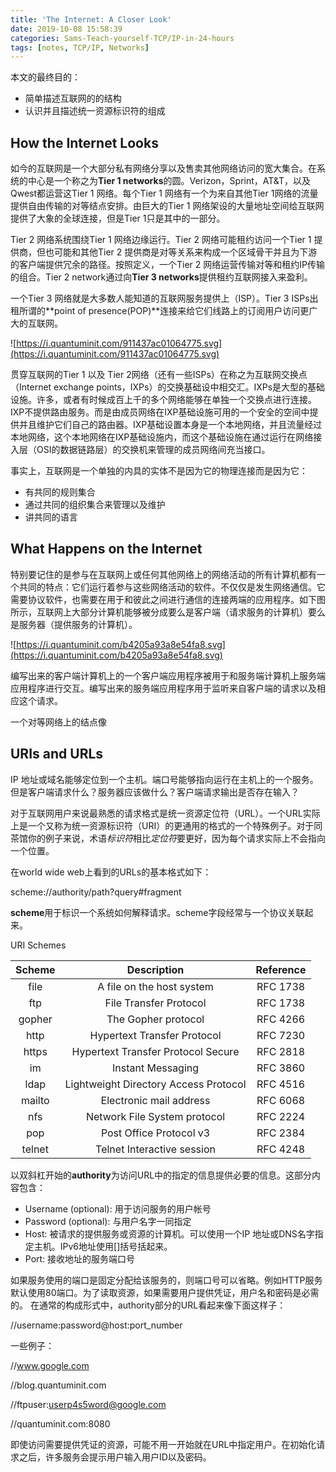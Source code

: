 ```yaml
---
title: 'The Internet: A Closer Look'
date: 2019-10-08 15:58:39
categories: Sams-Teach-yourself-TCP/IP-in-24-hours
tags: [notes, TCP/IP, Networks]
---
```


本文的最终目的：

- 简单描述互联网的的结构
- 认识并且描述统一资源标识符的组成

## How the Internet Looks

如今的互联网是一个大部分私有网络分享以及售卖其他网络访问的宽大集合。在系统的中心是一个称之为**Tier 1 networks**的圆。Verizon，Sprint，AT&T，以及Qwest都运营这Tier 1 网络。每个Tier 1 网络有一个为来自其他Tier 1网络的流量提供自由传输的对等结点安排。由巨大的Tier 1 网络架设的大量地址空间给互联网提供了大象的全球连接，但是Tier 1只是其中的一部分。

Tier 2 网络系统围绕Tier 1 网络边缘运行。Tier 2 网络可能租约访问一个Tier 1 提供商，但也可能和其他Tier 2 提供商是对等关系来构成一个区域骨干并且为下游的客户端提供冗余的路径。按照定义，一个Tier 2 网络运营传输对等和租约IP传输的组合。Tier 2 network通过向**Tier 3 networks**提供租约互联网接入来盈利。

一个Tier 3 网络就是大多数人能知道的互联网服务提供上（ISP）。Tier 3 ISPs出租所谓的**point of presence(POP)**连接来给它们线路上的订阅用户访问更广大的互联网。

![https://i.quantuminit.com/911437ac01064775.svg](https://i.quantuminit.com/911437ac01064775.svg)

贯穿互联网的Tier 1 以及 Tier 2网络（还有一些ISPs）在称之为互联网交换点（Internet exchange points，IXPs）的交换基础设中相交汇。IXPs是大型的基础设施。许多，或者有时候成百上千的多个网络能够在单独一个交换点进行连接。IXP不提供路由服务。而是由成员网络在IXP基础设施可用的一个安全的空间中提供并且维护它们自己的路由器。IXP基础设置本身是一个本地网络，并且流量经过本地网络，这个本地网络在IXP基础设施内，而这个基础设施在通过运行在网络接入层（OSI的数据链路层）的交换机来管理的成员网络间充当接口。

事实上，互联网是一个单独的内具的实体不是因为它的物理连接而是因为它：

- 有共同的规则集合
- 通过共同的组织集合来管理以及维护
- 讲共同的语言

## What Happens on the Internet

特别要记住的是参与在互联网上或任何其他网络上的网络活动的所有计算机都有一个共同的特点：它们运行着参与这些网络活动的软件。不仅仅是发生网络通信。它需要协议软件，也需要在用于和彼此之间进行通信的连接两端的应用程序。如下图所示，互联网上大部分计算机能够被分成要么是客户端（请求服务的计算机）要么是服务器（提供服务的计算机）。

![https://i.quantuminit.com/b4205a93a8e54fa8.svg](https://i.quantuminit.com/b4205a93a8e54fa8.svg)

编写出来的客户端计算机上的一个客户端应用程序被用于和服务端计算机上服务端应用程序进行交互。编写出来的服务端应用程序用于监听来自客户端的请求以及相应这个请求。

一个对等网络上的结点像

## URIs and URLs

IP 地址或域名能够定位到一个主机。端口号能够指向运行在主机上的一个服务。但是客户端请求什么？服务器应该做什么？客户端请求输出是否存在输入？

对于互联网用户来说最熟悉的请求格式是统一资源定位符（URL）。一个URL实际上是一个又称为统一资源标识符（URI）的更通用的格式的一个特殊例子。对于同茶馆你的例子来说，术语*标识符*相比*定位符*要更好，因为每个请求实际上不会指向一个位置。

在world wide web上看到的URLs的基本格式如下：

scheme://authority/path?query#fragment

**scheme**用于标识一个系统如何解释请求。scheme字段经常与一个协议关联起来。

URI Schemes

|Scheme|Description|Reference|
|:----:|:----:|:----:|
|file|A file on the host system|RFC 1738|
|ftp|File Transfer Protocol|RFC 1738|
|gopher|The Gopher protocol|RFC 4266|
|http|Hypertext Transfer Protocol|RFC 7230|
|https|Hypertext Transfer Protocol Secure|RFC 2818|
|im|Instant Messaging|RFC 3860|
|ldap|Lightweight Directory Access Protocol|RFC 4516|
|mailto|Electronic mail address|RFC 6068|
|nfs|Network File System protocol|RFC 2224|
|pop|Post Office Protocol v3|RFC 2384|
|telnet|Telnet Interactive session|RFC 4248|

以双斜杠开始的**authority**为访问URL中的指定的信息提供必要的信息。这部分内容包含：

- Username (optional): 用于访问服务的用户帐号
- Password (optional): 与用户名字一同指定
- Host: 被请求的提供服务或资源的计算机。可以使用一个IP 地址或DNS名字指定主机。IPv6地址使用[]括号括起来。
- Port: 接收地址的服务端口号

如果服务使用的端口是固定分配给该服务的，则端口号可以省略。例如HTTP服务默认使用80端口。为了读取资源，如果需要用户提供凭证，用户名和密码是必需的。
在通常的构成形式中，authority部分的URL看起来像下面这样子：

//username:password@host:port_number

一些例子：

//www.google.com

//blog.quantuminit.com

//ftpuser:userp4s5word@google.com

//quantuminit.com:8080

即使访问需要提供凭证的资源，可能不用一开始就在URL中指定用户。在初始化请求之后，许多服务会提示用户输入用户ID以及密码。

